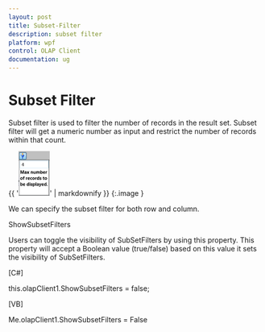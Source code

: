 ```yaml
---
layout: post
title: Subset-Filter
description: subset filter
platform: wpf
control: OLAP Client 
documentation: ug
---
```


# Subset Filter

Subset filter is used to filter the number of records in the result set. Subset filter will get a numeric number as input and restrict the number of records within that count.

{{ '![](Subset-Filter_images/Subset-Filter_img1.png)' | markdownify }}
{:.image }


We can specify the subset filter for both row and column.

ShowSubsetFilters

Users can toggle the visibility of SubSetFilters by using this property. This property will accept a Boolean value (true/false) based on this value it sets the visibility of SubSetFilters.

[C#]



this.olapClient1.ShowSubsetFilters = false;





[VB]



Me.olapClient1.ShowSubsetFilters = False



